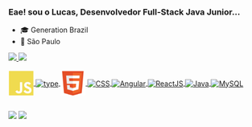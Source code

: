 ### Eae! sou o Lucas, Desenvolvedor Full-Stack Java Junior...
- 🎓 Generation Brazil
- 📍 São Paulo
<div align="">
  <a href="https://github.com/LuukasOo">
  <img height="140em" src="https://github-readme-stats.vercel.app/api?username=LuukasOo&show_icons=true&theme=github_dark&include_all_commits=true&count_private=true"/>
  <img height="140em" src="https://github-readme-stats.vercel.app/api/top-langs/?username=LuukasOo&layout=compact&langs_count=7&theme=github_dark"/>
</div>
<div style="display: inline_block"><br>
  
  <img align="center" alt="Js" height="50" width="50"        src="https://raw.githubusercontent.com/devicons/devicon/master/icons/javascript/javascript-plain.svg" />
  <img align="center" alt="type"  height="50" width="50"     src="https://cdn.jsdelivr.net/gh/devicons/devicon/icons/typescript/typescript-plain.svg" />
  <img align="center" alt="HTML" height="50" width="50"      src="https://raw.githubusercontent.com/devicons/devicon/master/icons/html5/html5-original.svg" />
  <img align="center" alt="CSS" height="50" width="50"       src="https://cdn.jsdelivr.net/gh/devicons/devicon/icons/css3/css3-original.svg" />
  <img align="center" alt="Angular" height="50" width="50"   src="https://cdn.jsdelivr.net/gh/devicons/devicon/icons/angularjs/angularjs-plain.svg" />
   <img align="center" alt="ReactJS" height="50" width="50"   src="https://cdn.jsdelivr.net/gh/devicons/devicon/icons/react/react-original-wordmark.svg" />
  <img align="center" alt="Java" height="50" width="50"      src="https://cdn.jsdelivr.net/gh/devicons/devicon/icons/java/java-original.svg" />
  <img align="center" alt="MySQL" height="50" width="50"     src="https://cdn.jsdelivr.net/gh/devicons/devicon/icons/mysql/mysql-original-wordmark.svg" />
   


 

  

  
 
</div>
  
  ##
 
<div> 
 

<a href = "mailto:luckas2k20@gmail.com"><img src="https://img.shields.io/badge/-Gmail-%23333?style=for-the-badge&logo=gmail&logoColor=white" target="_blank"></a>
  <a href="https://www.linkedin.com/in/jo%C3%A3o-lucas-537403140/" target="_blank"><img src="https://img.shields.io/badge/-LinkedIn-%230077B5?style=for-the-badge&logo=linkedin&logoColor=white" target="_blank"></a> 
 
</div>

